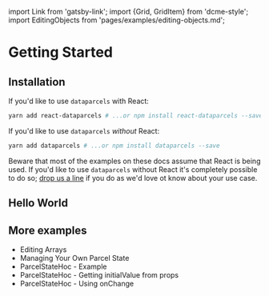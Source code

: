 import Link from 'gatsby-link';
import {Grid, GridItem} from 'dcme-style';
import EditingObjects from 'pages/examples/editing-objects.md';

# Getting Started

## Installation

If you'd like to use `dataparcels` with React:

```bash
yarn add react-dataparcels # ...or npm install react-dataparcels --save
```

If you'd like to use `dataparcels` *without* React:


```bash
yarn add dataparcels # ...or npm install dataparcels --save
```

Beware that most of the examples on these docs assume that React is being used. If you'd like to use `dataparcels` without React it's completely possible to do so; [drop us a line](https://www.github.com/blueflag/dataparcels/issues) if you do as we'd love ot know about your use case.

## Hello World

<EditingObjects />

## More examples

* <Link to="/examples/editing-arrays">Editing Arrays</Link>
* <Link to="/examples/managing-your-own-parcel-state">Managing Your Own Parcel State</Link>
* <Link to="/examples/parcelstatehoc-example">ParcelStateHoc - Example</Link>
* <Link to="/examples/parcelstatehoc-initial-value-from-props">ParcelStateHoc - Getting initialValue from props</Link>
* <Link to="/examples/parcelstatehoc-onchange">ParcelStateHoc - Using onChange</Link>

